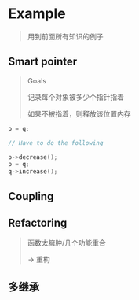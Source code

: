 # Example

> 用到前面所有知识的例子

## Smart pointer

> Goals
>
> 记录每个对象被多少个指针指着
>
> 如果不被指着，则释放该位置内存




```cpp
p = q;

// Have to do the following

p->decrease();
p = q;
q->increase();
```

## Coupling


## Refactoring

> 函数太臃肿/几个功能重合
>
> -> 重构


## 多继承